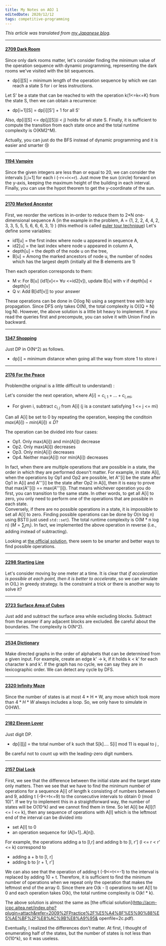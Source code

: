 ```yaml
---
title: My Notes on AOJ 1
editedDate: 2020/12/12
tags: competitive-programming
---
```


<i>This article was translated from [my Japanese blog](https://igarash1-sol.hatenablog.com/).</i>

---

#### [2709 Dark Room](http://judge.u-aizu.ac.jp/onlinejudge/description.jsp?id=2709)


Since only dark rooms matter,
let's consider finding the minimum value of the operation sequence with dynamic programming,
representing the dark rooms we've visited with the bit sequences.
- dp[i][S] =
  minimum length of the operation sequence by which we can reach a state S for i or less instructions.

Let S' be a state that can be reached to with the operation k(1<=k<=K) from the state S, then we can obtain a recurrence:

- dp[i+1][S] = dp[i][S'] + 1 for all S'

Also,  dp[i][S] <= dp[j][S](i < j) holds for all state S. Finally, it is sufficient to compute the transition from each state once and the total runtime complexity is O(KM2^M).

Actually, you can just do the BFS instead of dynamic programming and it is easier and smarter :cry:

---

#### [1194 Vampire](http://judge.u-aizu.ac.jp/onlinejudge/description.jsp?id=1194)


Since the given integers are less than or equal to 20, we can consider the intervals \[i,i+1\] for each i (-r<=i<=r).
Just move the sun (circle) forward on the y-axis, keeping the maximum height of the building in each interval.
Finally, you can use the hypot theorem to get the y-coordinate of the sun.

---

#### [2170 Marked Ancestor](http://judge.u-aizu.ac.jp/onlinejudge/description.jsp?id=2170)


First, we reorder the vertices in in-order
to reduce them to 2*N one-dimensional sequence A
(in the example in the problem, A = {1, 2, 2, 4, 4, 2, 3, 3, 5, 5, 5, 6, 6, 6, 3, 1} ) (this method is called [euler tour technique](https://en.wikipedia.org/wiki/Euler_tour_technique))
Let's define some variables:

- id1[u] = the first index where node u appeared in sequence A,
- id2[u] = the last index where node u appeared in column A,
- depth[u] = the depth of the node u on the tree,
- B[u] = Among the marked ancestors of node u, the number of nodes which has the largest depth (initially all the B elements are 1)

Then each operation corresponds to them:

- M v: For B[u] (id1[v]<= $\forall u$ <=id2[v]), update B[u] with v if depth[u] < depth[v]
- Q v: Add B[id1[v]] to your answer

These operations can be done in O(log N) using a segment tree with lazy propagation.
Since DFS only takes O(N), the total complexity is O((Q + N) log N). However, the above solution is a little bit heavy to implement.
If you read the queries first and precompute, you can solve it with Union Find in backward.

---

#### [1347 Shopping](http://judge.u-aizu.ac.jp/onlinejudge/description.jsp?id=1347)
Just DP in O(N^2) as follows.

- dp[i] = minimum distance when going all the way from store 1 to store i

---

#### [2176 For the Peace](http://judge.u-aizu.ac.jp/onlinejudge/description.jsp?id=2176)

Problem(the original is a little difficult to understand) :

Let's consider the next operation, where $A[i] = c_{i,1}+... +c_{i,mi}$,

- For given i, subtract $c_{i,j}$ from A[i] (j is a constant satisfying 1 <= j <= mi)

Can all A[i] be set to 0 by repeating the operation, keeping the conditoin $max(A[i]) - min(A[i]) \leq D$?



The operation can be divided into four cases:

- Op1. Only max(A[i]) and min(A[i]) decrease
- Op2. Only max(A[i]) decreases
- Op3. Only min(A[i]) decreases
- Op4. Neither max(A[i]) nor min(A[i]) decreases

In fact, when there are multiple operations that are possible in a state,
the order in which they are performed doesn't matter.
For example, in state A[i], when the operations by Op1 and Op2 are possible,
let A''[i] be the state after Op1 in A[i] and A'''[i] be the state after Op2 in A[i],
then it is easy to prove that max(A''[i]) == max(A'''[i]).
That means whichever operation you do first, you can transition to the same state.
In other words, to get all A[i] to zero, you only need to perform one of the operations that are possible in each state.  
Conversely, if there are no possible operations in a state,
it is impossible to set all A[i] to zero.
Finding possible operations can be done by O(n log n) using BST(I just used `std::set`).
The total runtime complexity is O(M * n log n) ($M =\sum_i m_i$).
In fact, we implemented the above operation in reverse (i.e., adding instead of subtracting).


Looking at [the official solution](http://acm-icpc.aitea.net/index.php?plugin=attach&refer=2009%2FPractice%2F%E6%A8%A1%E6%93%AC%E5%9C%B0%E5%8C%BA%E4%BA%88%E9%81%B8%2F%E8%AC%9B%E8%A9%95&openfile=b.pdf),
there seem to be smarter and better ways to find possible operations.

---

#### [2298 Starting Line](http://judge.u-aizu.ac.jp/onlinejudge/description.jsp?id=2298)


Let's consider moving by one meter at a time. It is clear that
*if acceleration is possible at each point, then it is better to accelerate*,
so we can simulate in O(L) in greedy strategy. Is the constraint a trick or there is another way to solve it?

---

#### [2723 Surface Area of Cubes](http://judge.u-aizu.ac.jp/onlinejudge/description.jsp?id=2723)


Just add and subtract the surface area while excluding blocks.
Subtract from the answer if any adjacent blocks are excluded.
Be careful about the boundaries. The complexity is O(N^2).


---

#### [2534 Dictionary](http://judge.u-aizu.ac.jp/onlinejudge/description.jsp?id=2534)


Make directed graphs in the order of alphabets that can be determined from a given input.
For example, create an edge k' $\rightarrow$ k, if it holds k < k' for each character k and k'.
If the graph has no cycle, we can say they are in lexicographic order. We can detect any cycle by DFS.


---

#### [2320 Infinity Maze](http://judge.u-aizu.ac.jp/onlinejudge/description.jsp?id=2320)


Since the number of states is at most 4 * H * W,
any move which took more than $4 * H * W$ always includes a loop.
So, we only have to simulate in O(HW).

---

#### [2182 Eleven Lover](http://judge.u-aizu.ac.jp/onlinejudge/description.jsp?id=2182)


Just digit DP.

- dp[i][j] = the total number of k  such that S[k].... S[i] mod 11 is equal to j ,

Be careful not to count up with the leading-zero digit numbers.

---

#### [2157 Dial Lock](http://judge.u-aizu.ac.jp/onlinejudge/description.jsp?id=2157)



First, we see that the difference between the initial state and the target state only matters.
Then we see that we have to find
the minimum number of operations for a sequence A[i] of length k
consisting of numbers between 0 and 9, adding t (-9<=t<=9) to the consecutive intervals to obtain 0 (mod 10)".
If we try to implement this in a straightforward way,
the number of states will be O(10^k) and we cannot find them in time.
So let A[i] be A[l](1 <= l <= k),
then any sequence of operations with A[l] which is the leftmost end of the interval can be divided into

- set A[l] to 0
- an operation sequence for (A[l+1]..A[n]).

For example, the operations adding a to [l,r] and adding b to [l, r'] (l <= r < r' <= k) correspond to

- adding a + b to [l, r]
- adding b to [r + 1, r']

We can also see that the operation of adding t (-9<=t<=-1) to the interval is replaced by adding 10 + t.
Therefore, it is sufficient to find the minimum number of operations
when we repeat only the operation that makes the leftmost end of the array 0.
Since there are O(k - l) operations to set A[l] to 0 and each operation takes O(k),
the total runtime complexity is O(k! * k).

The above solution is almost the same as [the official solution](http://acm-icpc.aitea.net/index.php?plugin=attach&refer=2009%2FPractice%2F%E5%A4%8F%E5%90%88%E5%AE%BF%2F%E8%AC%9B%E8%A9%95& openfile=2c.pdf).

Eventually, I realized the differences don't matter.
At first, I thought of enumerating half of the states,
but the number of states is not less than O(10^k), so it was useless.

